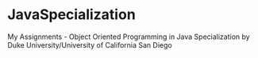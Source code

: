# JavaSpecialization
My Assignments - Object Oriented Programming in Java Specialization by Duke University/University of California San Diego
